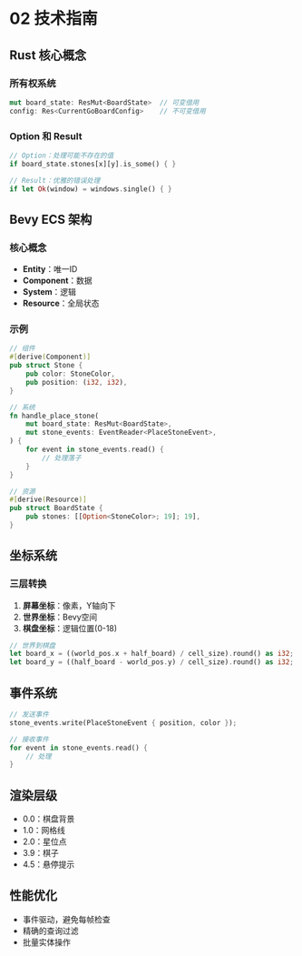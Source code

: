 # 02 技术指南

## Rust 核心概念

### 所有权系统
```rust
mut board_state: ResMut<BoardState>  // 可变借用
config: Res<CurrentGoBoardConfig>    // 不可变借用
```

### Option 和 Result
```rust
// Option：处理可能不存在的值
if board_state.stones[x][y].is_some() { }

// Result：优雅的错误处理
if let Ok(window) = windows.single() { }
```

## Bevy ECS 架构

### 核心概念
- **Entity**：唯一ID
- **Component**：数据
- **System**：逻辑
- **Resource**：全局状态

### 示例
```rust
// 组件
#[derive(Component)]
pub struct Stone {
    pub color: StoneColor,
    pub position: (i32, i32),
}

// 系统
fn handle_place_stone(
    mut board_state: ResMut<BoardState>,
    mut stone_events: EventReader<PlaceStoneEvent>,
) {
    for event in stone_events.read() {
        // 处理落子
    }
}

// 资源
#[derive(Resource)]
pub struct BoardState {
    pub stones: [[Option<StoneColor>; 19]; 19],
}
```

## 坐标系统

### 三层转换
1. **屏幕坐标**：像素，Y轴向下
2. **世界坐标**：Bevy空间
3. **棋盘坐标**：逻辑位置(0-18)

```rust
// 世界到棋盘
let board_x = ((world_pos.x + half_board) / cell_size).round() as i32;
let board_y = ((half_board - world_pos.y) / cell_size).round() as i32;
```

## 事件系统

```rust
// 发送事件
stone_events.write(PlaceStoneEvent { position, color });

// 接收事件
for event in stone_events.read() {
    // 处理
}
```

## 渲染层级
- 0.0：棋盘背景
- 1.0：网格线
- 2.0：星位点
- 3.9：棋子
- 4.5：悬停提示

## 性能优化
- 事件驱动，避免每帧检查
- 精确的查询过滤
- 批量实体操作